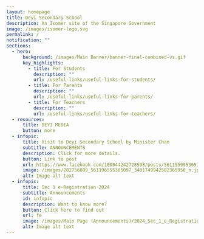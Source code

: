 ```yaml
---
layout: homepage
title: Deyi Secondary School
description: An Isomer site of the Singapore Government
image: /images/isomer-logo.svg
permalink: /
notification: ""
sections:
  - hero:
      background: /images/Main Banner/banner-final-combined-vs.gif
      key_highlights:
        - title: For Students
          description: ""
          url: /useful-links/useful-links-for-students/
        - title: For Parents
          description: ""
          url: /useful-links/useful-links-for-parents/
        - title: For Teachers
          description: ""
          url: /useful-links/useful-links-for-teachers/
  - resources:
      title: DEYI MEDIA
      button: more
  - infopic:
      title: Visit to Deyi Secondary School by Minister Chan
      subtitle: ANNOUNCEMENTS
      description: Click for more details.
      button: Link to post
      url: https://www.facebook.com/100044242728598/posts/561195995365153/?d=n
      image: /images/282756009_561196555365097_3401749942582365950_n.jpg
      alt: Image alt text
  - infopic:
      title: Sec 1 e-Registration 2024
      subtitle: Announcements
      id: infopic
      description: Want to know more?
      button: Click here to find out
      url: fe
      image: /images/Main Page (Announcements)/2024_Sec_1_e_Registration.JPG
      alt: Image alt text
---
```


